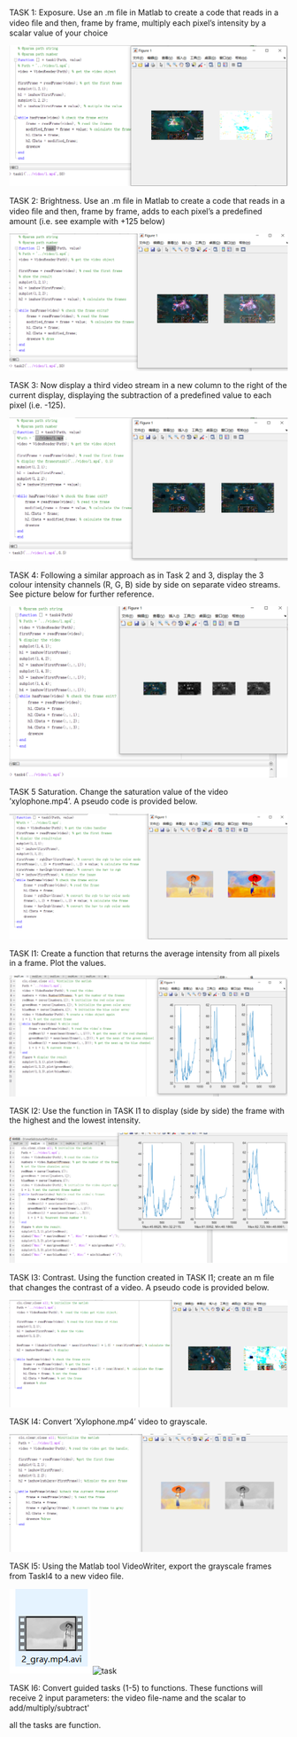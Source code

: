 TASK 1: Exposure. Use an .m ﬁle in Matlab to create a code that reads in a video ﬁle and then, frame by frame, multiply each pixel’s intensity by a scalar value of your choice

![task](src/weak10/1.png)


TASK 2: Brightness. Use an .m ﬁle in Matlab to create a code that reads in a video ﬁle and then, frame by frame, adds to each pixel’s a predeﬁned amount (i.e. see example with +125 below)

![task](src/weak10/2.png)

TASK 3: Now display a third video stream in a new column to the right of the current display, displaying the subtraction of a predeﬁned value to each pixel (i.e. -125).

![task](src/weak10/3.png)

TASK 4: Following a similar approach as in Task 2 and 3, display the 3 colour intensity channels (R, G, B) side by side on separate video streams. See picture below for further reference.

![task](src/weak10/4.png)


TASK 5 Saturation. Change the saturation value of the video ’xylophone.mp4’. A pseudo code is provided below.

![task](src/weak10/5.png)


TASK I1: Create a function that returns the average intensity from all pixels in a frame. Plot the values.


![task](src/weak10/6.png)

TASK I2: Use the function in TASK I1 to display (side by side) the frame with the highest and the lowest intensity.


![task](src/weak10/7.png)


TASK I3: Contrast. Using the function created in TASK I1; create an m ﬁle that changes the contrast of a video. A pseudo code is provided below.

![task](src/weak10/8.png)

TASK I4: Convert ’Xylophone.mp4’ video to grayscale.

![task](src/weak10/9.png)

TASK I5: Using the Matlab tool VideoWriter, export the grayscale frames from TaskI4 to a new video ﬁle.

![task](src/weak10/10-1.png)
![task](src/weak10/10-2.png)

TASK I6: Convert guided tasks (1-5) to functions. These functions will receive 2 input parameters: the video ﬁle-name and the scalar to add/multiply/subtract'

all the tasks are function.
